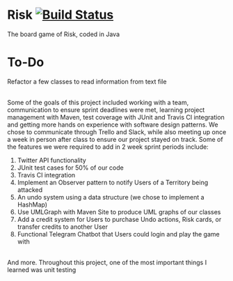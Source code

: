 # Risk [![Build Status](https://travis-ci.com/AMitchell719/Risk.svg?branch=master)](https://travis-ci.com/AMitchell719/Risk)
The board game of Risk, coded in Java

# To-Do
Refactor a few classes to read information from text file<br/><br/>

Some of the goals of this project included working with a team, communication to ensure sprint deadlines were met, learning project management with Maven, test coverage with JUnit and Travis CI integration and getting more hands on experience with software design patterns. We chose to communicate through Trello and Slack, while also meeting up once a week in person after class to ensure our project stayed on track. Some of the features we were required to add in 2 week sprint periods include:

1. Twitter API functionality<br/>
2. JUnit test cases for 50% of our code<br/>
3. Travis CI integration<br/>
4. Implement an Observer pattern to notify Users of a Territory being attacked<br/>
5. An undo system using a data structure (we chose to implement a HashMap)<br/>
6. Use UMLGraph with Maven Site to produce UML graphs of our classes<br/>
7. Add a credit system for Users to purchase Undo actions, Risk cards, or transfer credits to another User<br/>
8. Functional Telegram Chatbot that Users could login and play the game with<br/><br/>

And more. Throughout this project, one of the most important things I learned was unit testing
